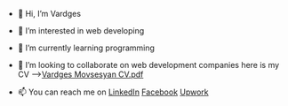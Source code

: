 
- 👋 Hi, I’m Vardges
- 👀 I’m interested in web developing
- 🌱 I’m currently learning programming
- 💞️ I’m looking to collaborate on web development companies here is my CV -->[Vardges Movsesyan CV.pdf](https://github.com/ArmSershant/ArmSershant/files/10663227/Vardges.Movsesyan.CV.pdf)

- 📫 You can reach me on <a href="https://www.linkedin.com/in/vardges-movsesyan-668412214">LinkedIn</a> <a href="https://www.facebook.com/ArmSershant">Facebook</a> <a href="https://www.upwork.com/freelancers/~01a2758f384f548d7d">Upwork</a>
<!---
ArmSershant/ArmSershant is a ✨ special ✨ repository because its `README.md` (this file) appears on your GitHub profile.
You can click the Preview link to take a look at your changes.
--->
